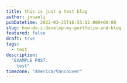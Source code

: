 ```yaml
---
title: this is just a test blog
author: jxuanli
pubDatetime: 2022-03-25T16:55:12.000+00:00
slug: how-do-i-develop-my-portfolio-and-blog
featured: false
draft: true
tags:
  - test
description:
  "EXAMPLE POST: 
    test"
timezone: "America/Vancouver"
---
```



